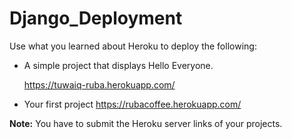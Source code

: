# Django_Deployment

Use what you learned about Heroku to deploy the following:
- A simple project that displays Hello Everyone.
  
    https://tuwaiq-ruba.herokuapp.com/

- Your first project 
    https://rubacoffee.herokuapp.com/

**Note:** You have to submit the Heroku server links of your projects.
